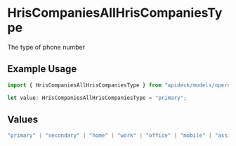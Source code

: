 # HrisCompaniesAllHrisCompaniesType

The type of phone number

## Example Usage

```typescript
import { HrisCompaniesAllHrisCompaniesType } from "apideck/models/operations";

let value: HrisCompaniesAllHrisCompaniesType = "primary";
```

## Values

```typescript
"primary" | "secondary" | "home" | "work" | "office" | "mobile" | "assistant" | "fax" | "direct-dial-in" | "personal" | "other"
```